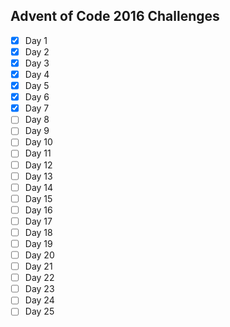 ## Advent of Code 2016 Challenges

* [X] Day 1
* [X] Day 2
* [X] Day 3
* [X] Day 4
* [X] Day 5
* [X] Day 6
* [X] Day 7
* [ ] Day 8
* [ ] Day 9
* [ ] Day 10
* [ ] Day 11
* [ ] Day 12
* [ ] Day 13
* [ ] Day 14
* [ ] Day 15
* [ ] Day 16
* [ ] Day 17
* [ ] Day 18
* [ ] Day 19
* [ ] Day 20
* [ ] Day 21
* [ ] Day 22
* [ ] Day 23
* [ ] Day 24
* [ ] Day 25
